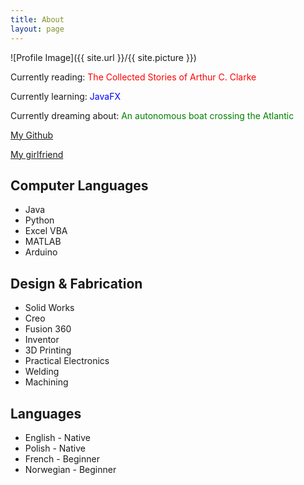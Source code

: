 ```yaml
---
title: About
layout: page
---
```

![Profile Image]({{ site.url }}/{{ site.picture }})

<p>Currently reading: <font color="red">The Collected Stories of Arthur C. Clarke</font></p>
<p>Currently learning: <font color="blue">JavaFX</font></p>
<p>Currently dreaming about: <font color="green">An autonomous boat crossing the Atlantic</font></p>

<a href = "https://github.com/fredkozlowski/">My Github </a>

<a href = "http://irenechen.me/">My girlfriend</a>

<h2>Computer Languages</h2>

<ul class="skill-list">
	<li>Java</li>
	<li>Python</li>
	<li>Excel VBA</li>
	<li>MATLAB</li>
	<li>Arduino</li>
</ul>

<h2>Design & Fabrication</h2>

<ul class="skill-list">
	<li>Solid Works</li>
	<li>Creo</li>
	<li>Fusion 360</li>
	<li>Inventor</li>
	<li>3D Printing</li>
	<li>Practical Electronics</li>
	<li>Welding</li>
	<li>Machining</li>
</ul>

<h2>Languages</h2>

<ul class="skill-list">
	<li>English - Native</li>
	<li>Polish - Native</li>
	<li>French - Beginner</li>
	<li>Norwegian - Beginner</li>
</ul>

